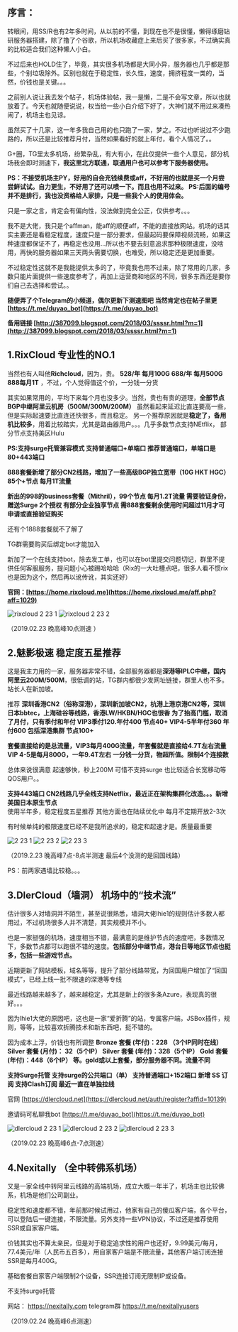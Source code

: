 **序言：**
-------

转眼间，用SS/R也有2年多时间，从以前的不懂，到现在也不是很懂，懒得琢磨钻研服务器搭建，除了撸了个谷歌，所以机场收藏症上来后买了很多家，不过确实真的比较适合我们这种懒人小白。

不过后来也HOLD住了，毕竟，其实很多机场都是大同小异，服务器也几乎都是那些，个别垃圾除外。区别也就在于稳定性，长久性，速度，拥挤程度一类的，当然，价钱也是关键。。。

之前别人说让我去发个帖子，机场体验帖，我一是懒，二是不会写文章，所以也就放着了。今天也就随便说说，权当给一些小白介绍下好了，大神们就不用过来凑热闹了，机场主也见谅。

虽然买了十几家，这一年多我自己用的也只跑了一家，梦之。不过也听说过不少跑路的，所以还是比较推荐月付，当然如果看好的就上年付，看个人情况了。。

G+圈，TG里太多机场，纷繁杂乱，有大有小，在此仅提供一些个人意见，部分机场我会即时测速下，**我这里北方联通，联通用户也可以参考下服务器使用。**

**PS：不接受机场主PY，好用的自会充钱续费或aff，不好用的也就是买一个月尝尝鲜试试。自力更生，不好用了还可以喷一下。而且也用不过来。
PS:后面的编号并不是排行，我也没资格给人家排，只是一些我个人的使用体会。**

只是一家之言，肯定会有偏向性，没法做到完全公正，仅供参考。。。

我不是大佬，我只是个affman，能aff的顺便aff，不能的直接放网站。机场的话其实主要还是看稳定程度，速度只是一部分要求，但最起码要保障视频流畅，如果这种速度都保证不了，再稳定也没用…所以也不要去刻意追求那种极限速度，没啥用，再快的服务器如果三天两头需要切换，也难受，所以稳定还是更加重要。

不过稳定性这就不是我能提供太多的了，毕竟我也用不过来，除了常用的几家，多数只能片面提供一些速度参考了，再加上运营商和地区的不同，很多东西还是要你们自己去选择和尝试。。  

**随便弄了个Telegram的小频道，偶尔更新下测速图吧 当然肯定也在帖子里更  [https://t.me/duyao_bot](https://t.me/duyao_bot)**

**备用链接 [http://387099.blogspot.com/2018/03/ssssr.html?m=1](http://387099.blogspot.com/2018/03/ssssr.html?m=1)**




**1.RixCloud 专业性的NO.1**
-----------------------

当然也有人叫他**Richcloud**，因为，贵。 **528/年 每月100G     688/年 每月500G   888每月1T**      ，不过，个人觉得值这个价，一分钱一分货 

其实如果常用的，平均下来每个月也没多少。当然，贵也有贵的道理，**全部节点BGP中继阿里云机房（500M/300M/200M）** 虽然看起来延迟比直连要高一些，但是实际起速要比直连还快很多，而且稳定。
另一个推荐原因就是**稳定了，备用机比较多**，用着比较踏实，尤其是路由器用户。。。几乎多数节点支持NEtflix，   部分节点支持美区Hulu    

**PS:支持surge托管兼容模式    支持普通端口+单端口  推荐普通端口，单端口是80+443端口**   

**888套餐新增了部分CN2线路，增加了一些高级BGP独立宽带（10G HKT HGC）   85个+节点  每月1T流量**

**新出的998的business套餐（Mithril），99个节点 每月1.2T流量   需要验证身份，赠送Surge 2个授权 有部分企业独享节点  需888套餐剩余使用时间超过11月才可申请或直接验证购买**

还有个1888套餐就不了解了

TG群需要购买后绑定bot才能加入     

新加了一个在线支持bot，除去发工单，也可以在bot里提交问题切记，群里不提供任何客服服务，提问题小心被踢哈哈哈（Rix的一大吐槽点吧，很多人看不惯rix也是因为这个，然后再以讹传讹，其实还好）

**官网：[https://home.rixcloud.me](https://home.rixcloud.me/aff.php?aff=1029)**

![rixcloud 2 23 1](https://user-images.githubusercontent.com/34016863/53407113-5ad29900-39f6-11e9-9967-92537fe99188.png)
![rixcloud 2 23 2](https://user-images.githubusercontent.com/34016863/53407117-5dcd8980-39f6-11e9-959e-e30b00f6f2e9.png)


（2019.02.23 晚高峰10点测速  ）



2.魅影极速 稳定度五星推荐
--------------

这是我主力用的一家，服务器非常不错，全部服务器都是**深港等IPLC中继，国内阿里云200M/500M**，很低调的站，TG群内都很少发网址链接，群里人也不多。站长人在新加坡。

推荐 **深圳香港CN2（俗称深港），深圳新加坡CN2，杭港上港京港CN2等，深圳日本bbtec，上海硅谷等线路，香港LW/HKBN/HGC也很香
为了抬高门槛，取消了月付，只有季付和年付   VIP3季付120.年付400 节点40+     VIP4-5半年付360 年付600  包括深港集群 节点100+**  

**套餐直接给的是总流量，VIP3每月400G流量，年套餐就是直接给4.7T左右流量    VIP 4-5是每月800G，一年9.4T左右**    **一分钱一分货，物超所值。限制4个连接数**      

总体来说很满意  起速够快，秒上200M   可惜不支持surge   也比较适合长宽移动等QOS用户。。

**支持443端口   CN2线路几乎全线支持Netflix，最近正在架构集群化改造。。。新增美国日本原生节点**  
使用半年多，稳定程度五星推荐   其他方面也在陆续优化中     每月不定期开放2-3次

有时候单纯的极限速度已经不是我所追求的，稳定和起速才是。质量最重要

![2 23 1](https://user-images.githubusercontent.com/34016863/53407140-6625c480-39f6-11e9-9f9d-57919168a0a3.png)
![2 23 2](https://user-images.githubusercontent.com/34016863/53407144-69b94b80-39f6-11e9-9af3-8e98be3db899.png)
![2 23 3](https://user-images.githubusercontent.com/34016863/53407146-6cb43c00-39f6-11e9-827c-7917fc3e1916.png)

（2019.2.23 晚高峰7点-8点半测速  最后4个没测的是回国线路）


PS：前两家遇墙比较稳。。。


3.DlerCloud（墙洞） 机场中的“技术流”
-------------------------

估计很多人对墙洞并不陌生，甚至说很熟悉，墙洞大佬lhie1的规则估计多数人都用过，不过机场很多人并不清楚，其实规模并不小。

也是一家挺强的机场，速度相当不错，最满意的是维护节点的速度吧，多数情况下，多数节点都可以跑很不错的速度。**包括部分中继节点，港台日等地区节点也挺多，包括一些游戏节点。**

近期更新了网站模板，域名等等，提升了部分线路带宽，为回国用户增加了“回国模式”，已经上线一批不限速的深港等专线

最近线路越来越多了，越来越稳定，尤其是新上的很多条Azure，表现真的很好。。。

因为lhie1大佬的原因吧，这也是一家“爱折腾”的站，专属客户端，JSBox插件，规则，等等，比较喜欢折腾技术和新东西吧，挺不错的。

因为成本上浮，价钱也有所调整     **Bronze 套餐 (年付)：228 （3个IP同时在线）      Silver 套餐 (月付)： 32（5个IP）      Silver 套餐 (年付)：328（5个IP）      Gold 套餐 (年付)：448（6个IP） 等。gold或以上套餐，部分服务器不同。流量不同**

**支持Surge托管   支持surge的公共端口（单） 支持普通端口+152端口    新增 SS 订阅  支持Clash订阅    最近一直在单独拉线**  

官网    [https://dlercloud.net](https://dlercloud.net/auth/register?affid=10139)

邀请码可私聊我bot  [https://t.me/duyao_bot](https://t.me/duyao_bot)

![dlercloud 2 23 1](https://user-images.githubusercontent.com/34016863/53407159-7342b380-39f6-11e9-9f4c-a27192af571f.png)
![dlercloud 2 23 2](https://user-images.githubusercontent.com/34016863/53407164-763da400-39f6-11e9-8732-536ab7431512.png)
![dlercloud 2 23 3](https://user-images.githubusercontent.com/34016863/53407171-79389480-39f6-11e9-965c-436af31e0fee.png)

（2019.02.23 晚高峰6点-7点测速）



4.Nexitally （全中转佛系机场）
---------------------

又是一家全线中转阿里云线路的高端机场，成立大概一年半了，机场主也比较佛系，机场是他们公司副业。

稳定性和速度都不错，年前那时候试用过，他家有自己的傻瓜客户端，各个平台，可以登陆后一键连接，不限流量。另外支持一些VPN协议，不过还是推荐使用SSR或自家客户端。

价钱其实也不算太亲民，但是对于稳定追求性的用户也还好，9.99美元/每月，77.4美元/年（人民币五百多），用自家客户端是不限流量，其他客户端订阅连接SSR是每月400G。

基础套餐自家客户端限制2个设备，SSR连接订阅无限制IP或设备。

不支持surge托管 


网站： https://nexitally.com        telegram群 https://t.me/nexitallyusers 


（2019.02.24  晚高峰6点测速）